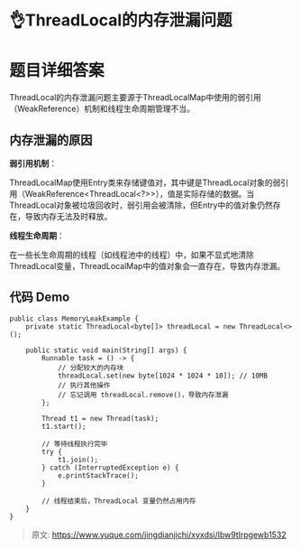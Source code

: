 # 👌ThreadLocal的内存泄漏问题

# 题目详细答案
ThreadLocal的内存泄漏问题主要源于ThreadLocalMap中使用的弱引用（WeakReference）机制和线程生命周期管理不当。

## 内存泄漏的原因
**弱引用机制**：

ThreadLocalMap使用Entry类来存储键值对，其中键是ThreadLocal对象的弱引用（WeakReference<ThreadLocal<?>>），值是实际存储的数据。当ThreadLocal对象被垃圾回收时，弱引用会被清除，但Entry中的值对象仍然存在，导致内存无法及时释放。

**线程生命周期**：

在一些长生命周期的线程（如线程池中的线程）中，如果不显式地清除ThreadLocal变量，ThreadLocalMap中的值对象会一直存在，导致内存泄漏。

## 代码 Demo
```plain
public class MemoryLeakExample {
    private static ThreadLocal<byte[]> threadLocal = new ThreadLocal<>();

    public static void main(String[] args) {
        Runnable task = () -> {
            // 分配较大的内存块
            threadLocal.set(new byte[1024 * 1024 * 10]); // 10MB
            // 执行其他操作
            // 忘记调用 threadLocal.remove()，导致内存泄漏
        };

        Thread t1 = new Thread(task);
        t1.start();

        // 等待线程执行完毕
        try {
            t1.join();
        } catch (InterruptedException e) {
            e.printStackTrace();
        }

        // 线程结束后，ThreadLocal 变量仍然占用内存
    }
}
```



> 原文: <https://www.yuque.com/jingdianjichi/xyxdsi/lbw9tlrpgewb1532>
